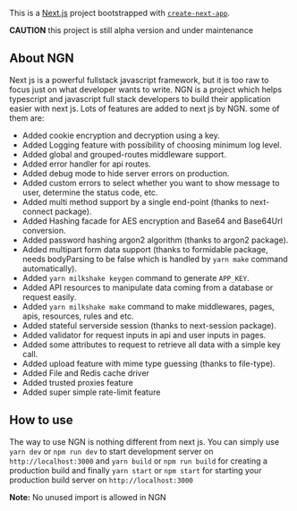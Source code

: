 This is a [Next.js](https://nextjs.org/) project bootstrapped with [`create-next-app`](https://github.com/vercel/next.js/tree/canary/packages/create-next-app).

**CAUTION** this project is still alpha version and under maintenance

## About NGN

Next js is a powerful fullstack javascript framework, but it is too raw to focus just on what developer wants to write.
NGN is a project which helps typescript and javascript full stack developers to build their application easier with
next js. Lots of features are added to next js by NGN. some of them are:

- Added cookie encryption and decryption using a key.
- Added Logging feature with possibility of choosing minimum log level.
- Added global and grouped-routes middleware support.
- Added error handler for api routes.
- Added debug mode to hide server errors on production.
- Added custom errors to select whether you want to show message to user, determine the status code, etc.
- Added multi method support by a single end-point (thanks to next-connect package).
- Added Hashing facade for AES encryption and Base64 and Base64Url conversion.
- Added password hashing argon2 algorithm (thanks to argon2 package).
- Added multipart form data support (thanks to formidable package, needs bodyParsing to be false which is handled by
  `yarn make` command automatically).
- Added `yarn milkshake keygen` command to generate `APP_KEY`.
- Added API resources to manipulate data coming from a database or request easily.
- Added `yarn milkshake make` command to make middlewares, pages, apis, resources, rules and etc.
- Added stateful serverside session (thanks to next-session package).
- Added validator for request inputs in api and user inputs in pages.
- Added some attributes to request to retrieve all data with a simple key call.
- Added upload feature with mime type guessing (thanks to file-type).
- Added File and Redis cache driver
- Added trusted proxies feature
- Added super simple rate-limit feature

## How to use

The way to use NGN is nothing different from next js. You can simply use `yarn dev` or `npm run dev` to start
development server on `http://localhost:3000` and `yarn build` or `npm run build` for creating a production build and
finally `yarn start` or `npm start` for starting your production build server on `http://localhost:3000`

**Note:** No unused import is allowed in NGN